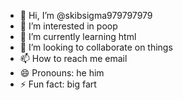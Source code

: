 - 👋 Hi, I’m @skibsigma979797979
- 👀 I’m interested in poop
- 🌱 I’m currently learning html
- 💞️ I’m looking to collaborate on things
- 📫 How to reach me email
- 😄 Pronouns: he him
- ⚡ Fun fact: big fart

<!---
skibsigma979797979/skibsigma979797979 is a ✨ special ✨ repository because its `README.md` (this file) appears on your GitHub profile.
You can click the Preview link to take a look at your changes.
--->
